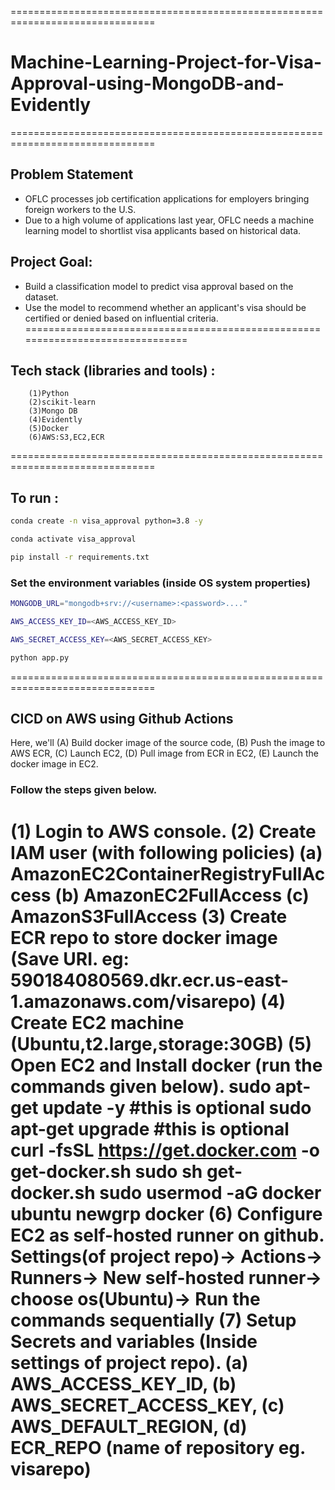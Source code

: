 
===============================================================================
# Machine-Learning-Project-for-Visa-Approval-using-MongoDB-and-Evidently
===============================================================================
## Problem Statement

* OFLC processes job certification applications for employers bringing foreign workers to the U.S.
* Due to a high volume of applications last year, OFLC needs a machine learning model to shortlist visa applicants based on historical data.

## Project Goal:

* Build a classification model to predict visa approval based on the dataset.
* Use the model to recommend whether an applicant's visa should be certified or denied based on influential criteria.
===============================================================================

## Tech stack (libraries and tools) :
        (1)Python
        (2)scikit-learn
        (3)Mongo DB
        (4)Evidently
        (5)Docker
        (6)AWS:S3,EC2,ECR
        
===============================================================================
## To run :

```bash
conda create -n visa_approval python=3.8 -y
```

```bash
conda activate visa_approval
```

```bash
pip install -r requirements.txt
```
### Set the environment variables (inside OS system properties)
```bash
MONGODB_URL="mongodb+srv://<username>:<password>...."

AWS_ACCESS_KEY_ID=<AWS_ACCESS_KEY_ID>

AWS_SECRET_ACCESS_KEY=<AWS_SECRET_ACCESS_KEY>
```
```bash
python app.py
```
===============================================================================
## CICD on AWS using Github Actions
Here, we'll (A) Build docker image of the source code,
            (B) Push the image to AWS ECR,
            (C) Launch EC2,
            (D) Pull image from ECR in EC2,
            (E) Launch the docker image in EC2.
### Follow the steps given below.         
(1) Login to AWS console.
(2) Create IAM user (with following policies)
    (a) AmazonEC2ContainerRegistryFullAccess
    (b) AmazonEC2FullAccess
    (c) AmazonS3FullAccess
(3) Create ECR repo to store docker image
    (Save URI. eg: 590184080569.dkr.ecr.us-east-1.amazonaws.com/visarepo)
(4) Create EC2 machine (Ubuntu,t2.large,storage:30GB)
(5) Open EC2 and Install docker (run the commands given below).
        sudo apt-get update -y #this is optional
        sudo apt-get upgrade #this is optional
        curl -fsSL https://get.docker.com -o get-docker.sh
        sudo sh get-docker.sh
        sudo usermod -aG docker ubuntu
        newgrp docker
(6) Configure EC2 as self-hosted runner on github.
        Settings(of project repo)-> Actions-> Runners-> New self-hosted runner-> choose os(Ubuntu)-> Run the commands sequentially
(7) Setup Secrets and variables (Inside settings of project repo).
        (a) AWS_ACCESS_KEY_ID,
        (b) AWS_SECRET_ACCESS_KEY,
        (c) AWS_DEFAULT_REGION,
        (d) ECR_REPO (name of repository eg. visarepo)
===============================================================================